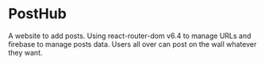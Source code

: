 # PostHub
A website to add posts. Using react-router-dom v6.4 to manage URLs and firebase to manage posts data. Users all over can post on the wall whatever they want.
